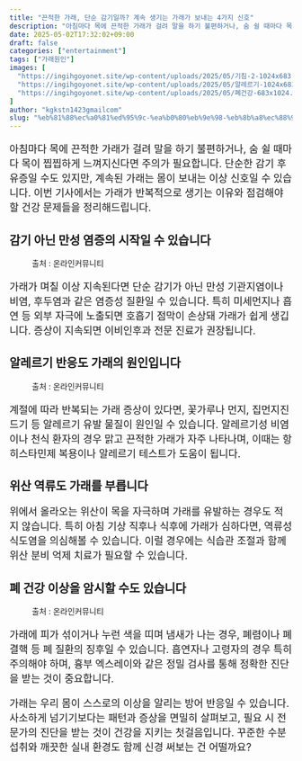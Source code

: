 ```yaml
---
title: "끈적한 가래, 단순 감기일까? 계속 생기는 가래가 보내는 4가지 신호"
description: "아침마다 목에 끈적한 가래가 걸려 말을 하기 불편하거나, 숨 쉴 때마다 목이 찝찝하게 느껴지신다면 주의가 필요합니다. 단순한 감기 후유증일 수도 있지만, 계속된 가래는 몸이 보내는 이상 신호일 수 있습니다. 이번 기사에서는 가래가 반복적으로 생기는 이유와 점검해야 할 "
date: 2025-05-02T17:32:02+09:00
draft: false
categories: ["entertainment"]
tags: ["가래원인"]
images: [
  "https://ingihgoyonet.site/wp-content/uploads/2025/05/기침-2-1024x683.jpg"
  "https://ingihgoyonet.site/wp-content/uploads/2025/05/알레르기-1024x683.jpg"
  "https://ingihgoyonet.site/wp-content/uploads/2025/05/폐건강-683x1024.jpg"
]
author: "kgkstn1423gmailcom"
slug: "%eb%81%88%ec%a0%81%ed%95%9c-%ea%b0%80%eb%9e%98-%eb%8b%a8%ec%88%9c-%ea%b0%90%ea%b8%b0%ec%9d%bc%ea%b9%8c-%ea%b3%84%ec%86%8d-%ec%83%9d%ea%b8%b0%eb%8a%94-%ea%b0%80%eb%9e%98%ea%b0%80-%eb%b3%b4%eb%82%b4"
---
```


<p style="font-size:18px">아침마다 목에 끈적한 가래가 걸려 말을 하기 불편하거나, 숨 쉴 때마다 목이 찝찝하게 느껴지신다면 주의가 필요합니다. 단순한 감기 후유증일 수도 있지만, 계속된 가래는 몸이 보내는 이상 신호일 수 있습니다. 이번 기사에서는 가래가 반복적으로 생기는 이유와 점검해야 할 건강 문제들을 정리해드립니다.</p> <h2 >감기 아닌 만성 염증의 시작일 수 있습니다</h2> <figure ><img src="https://ingihgoyonet.site/wp-content/uploads/2025/05/기침-2-1024x683.jpg" alt="" style="aspect-ratio:16/9;object-fit:cover"/><figcaption >출처 : 온라인커뮤니티</figcaption></figure> <p style="font-size:18px">가래가 며칠 이상 지속된다면 단순 감기가 아닌 만성 기관지염이나 비염, 후두염과 같은 염증성 질환일 수 있습니다. 특히 미세먼지나 흡연 등 외부 자극에 노출되면 호흡기 점막이 손상돼 가래가 쉽게 생깁니다. 증상이 지속되면 이비인후과 전문 진료가 권장됩니다.</p> <h2 >알레르기 반응도 가래의 원인입니다</h2> <figure ><img src="https://ingihgoyonet.site/wp-content/uploads/2025/05/알레르기-1024x683.jpg" alt="" style="aspect-ratio:16/9;object-fit:cover"/><figcaption >출처 : 온라인커뮤니티</figcaption></figure> <p style="font-size:18px">계절에 따라 반복되는 가래 증상이 있다면, 꽃가루나 먼지, 집먼지진드기 등 알레르기 유발 물질이 원인일 수 있습니다. 알레르기성 비염이나 천식 환자의 경우 맑고 끈적한 가래가 자주 나타나며, 이때는 항히스타민제 복용이나 알레르기 테스트가 도움이 됩니다.</p> <h2 >위산 역류도 가래를 부릅니다</h2> <p style="font-size:18px">위에서 올라오는 위산이 목을 자극하며 가래를 유발하는 경우도 적지 않습니다. 특히 아침 기상 직후나 식후에 가래가 심하다면, 역류성 식도염을 의심해볼 수 있습니다. 이럴 경우에는 식습관 조절과 함께 위산 분비 억제 치료가 필요할 수 있습니다.</p> <h2 >폐 건강 이상을 암시할 수도 있습니다</h2> <figure ><img src="https://ingihgoyonet.site/wp-content/uploads/2025/05/폐건강-683x1024.jpg" alt="" style="aspect-ratio:16/9;object-fit:cover"/><figcaption >출처 : 온라인커뮤니티</figcaption></figure> <p style="font-size:18px">가래에 피가 섞이거나 누런 색을 띠며 냄새가 나는 경우, 폐렴이나 폐결핵 등 폐 질환의 징후일 수 있습니다. 흡연자나 고령자의 경우 특히 주의해야 하며, 흉부 엑스레이와 같은 정밀 검사를 통해 정확한 진단을 받는 것이 중요합니다.</p> <p style="font-size:18px">가래는 우리 몸이 스스로의 이상을 알리는 방어 반응일 수 있습니다. 사소하게 넘기기보다는 패턴과 증상을 면밀히 살펴보고, 필요 시 전문가의 진단을 받는 것이 건강을 지키는 첫걸음입니다. 꾸준한 수분 섭취와 깨끗한 실내 환경도 함께 신경 써보는 건 어떨까요?</p>